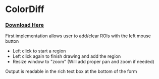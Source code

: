 # ColorDiff

### [Download Here](https://github.com/bradmartin333/ColorDiff/raw/main/ColorDiff/ColorDiff/bin/Release/ColorDiff.exe)

First implementation allows user to add/clear ROIs with the left mouse button
 - Left click to start a region
 - Left click again to finish drawing and add the region
 - Resize window to "zoom" (Will add proper pan and zoom if needed)
 
Output is readable in the rich text box at the bottom of the form
